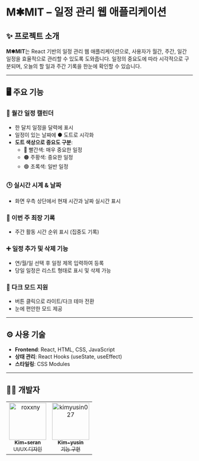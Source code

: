 # M✱MIT – 일정 관리 웹 애플리케이션

## ✨ 프로젝트 소개
**M✱MIT**는 React 기반의 일정 관리 웹 애플리케이션으로, 사용자가 월간, 주간, 일간 일정을 효율적으로 관리할 수 있도록 도와줍니다. 일정의 중요도에 따라 시각적으로 구분되며, 오늘의 할 일과 주간 기록을 한눈에 확인할 수 있습니다.

---

## 🖥 주요 기능

### 📅 월간 일정 캘린더
- 한 달치 일정을 달력에 표시
- 일정이 있는 날짜에 ● 도트로 시각화
- **도트 색상으로 중요도 구분**:
  - 🔴 빨간색: 매우 중요한 일정
  - 🟠 주황색: 중요한 일정
  - 🟢 초록색: 일반 일정

### 🕒 실시간 시계 & 날짜
- 화면 우측 상단에서 현재 시간과 날짜 실시간 표시

### 🧠 이번 주 최장 기록
- 주간 활동 시간 순위 표시 (집중도 기록)

### ➕ 일정 추가 및 삭제 기능
- 연/월/일 선택 후 일정 제목 입력하여 등록
- 당일 일정은 리스트 형태로 표시 및 삭제 가능

### 🌙 다크 모드 지원
- 버튼 클릭으로 라이트/다크 테마 전환
- 눈에 편안한 모드 제공

---

## ⚙️ 사용 기술

- **Frontend**: React, HTML, CSS, JavaScript
- **상태 관리**: React Hooks (useState, useEffect)
- **스타일링**: CSS Modules

---

## 👨‍💻 개발자

<table>
  <tr>
    <td align="center">
      <a href="https://github.com/roxxny">
        <img src="https://avatars.githubusercontent.com/u/174399212?v=4" width="100px;" alt="roxxny"/>
        <br /><sub><b>Kim-seran</b></sub><br />
        <sub>UI/UX 디자인</sub>
      </a>
    </td>
    <td align="center">
      <a href="https://github.com/kimyusin027">
        <img src="https://avatars.githubusercontent.com/u/64277176?v=4" width="100px;" alt="kimyusin027"/>
        <br /><sub><b>Kim-yusin</b></sub><br />
        <sub>기능 구현</sub>
      </a>
    </td>
  </tr>
</table>
